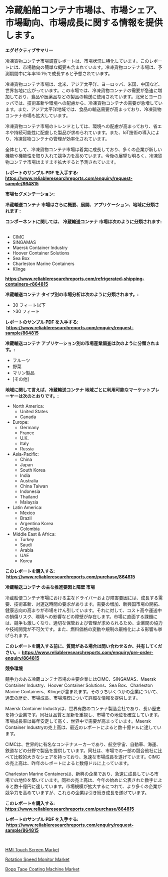 <p><h1>冷蔵船舶コンテナ市場は、市場シェア、市場動向、市場成長に関する情報を提供します。</h1></p><p><strong>エグゼクティブサマリー</strong></p>
<p><p>冷凍貨物コンテナ市場調査レポートは、市場状況に特化しています。このレポートには、市場動向の簡単な概要も含まれています。冷凍貨物コンテナ市場は、予測期間中に年率10.1％で成長すると予想されています。</p><p>冷凍貨物コンテナ市場は、北米、アジア太平洋、ヨーロッパ、米国、中国など、世界各地に広がっています。この市場では、冷凍貨物コンテナの需要が急速に増加しており、食品や医薬品などの製品の輸送に使用されています。北米とヨーロッパでは、技術革新や環境への配慮から、冷凍貨物コンテナの需要が急増しています。また、アジア太平洋地域では、食品の輸送需要が高まっており、冷凍貨物コンテナ市場も拡大しています。</p><p>冷凍貨物コンテナ市場のトレンドとしては、環境への配慮が高まっており、省エネや持続可能性に配慮した製品が求められています。また、IoT技術の導入により、冷凍貨物コンテナの管理が効率化されています。</p><p>全体として、冷凍貨物コンテナ市場は着実に成長しており、多くの企業が新しい機能や機能性を取り入れて競争力を高めています。今後の展望も明るく、冷凍貨物コンテナ市場はますます拡大すると予測されています。</p></p>
<p><strong>レポートのサンプル PDF を入手する: <a href="https://www.reliableresearchreports.com/enquiry/request-sample/864815">https://www.reliableresearchreports.com/enquiry/request-sample/864815</a></strong></p>
<p><strong>市場セグメンテーション:</strong></p>
<p><strong> 冷蔵輸送コンテナ 市場はさらに概要、展開、アプリケーション、地域に分類されます :</strong></p>
<p><strong>コンポーネントに関しては、 冷蔵輸送コンテナ 市場は次のように分類されます: &nbsp;</strong></p>
<p><ul><li>CIMC</li><li>SINGAMAS</li><li>Maersk Container Industry</li><li>Hoover Container Solutions</li><li>Sea Box</li><li>Charleston Marine Containers</li><li>Klinge</li></ul></p>
<p><strong><a href="https://www.reliableresearchreports.com/refrigerated-shipping-containers-r864815">https://www.reliableresearchreports.com/refrigerated-shipping-containers-r864815</a></strong></p>
<p><strong> 冷蔵輸送コンテナ タイプ別の市場分析は次のように分類されます。:</strong></p>
<p><ul><li>30 フィート以下</li><li>>30 フィート</li></ul></p>
<p><strong>レポートのサンプル PDF を入手する: &nbsp;<a href="https://www.reliableresearchreports.com/enquiry/request-sample/864815">https://www.reliableresearchreports.com/enquiry/request-sample/864815</a></strong></p>
<p><strong> 冷蔵輸送コンテナ アプリケーション別の市場産業調査は次のように分類されます。:</strong></p>
<p><ul><li>フルーツ</li><li>野菜</li><li>マリン製品</li><li>[その他]</li></ul></p>
<p><strong>地域に関して言えば、冷蔵輸送コンテナ 地域ごとに利用可能なマーケットプレーヤーは次のとおりです。:</strong></p>
<p><ul>
    <li>
        North America:
        <ul>
            <li>United States</li>
            <li>Canada</li>
        </ul>
    </li>
    <li>
        Europe:
        <ul>
            <li>Germany</li>
            <li>France</li>
            <li>U.K.</li>
            <li>Italy</li>
            <li>Russia</li>
        </ul>
    </li>
    <li>
        Asia-Pacific:
        <ul>
            <li>China</li>
            <li>Japan</li>
            <li>South Korea</li>
            <li>India</li>
            <li>Australia</li>
            <li>China Taiwan</li>
            <li>Indonesia</li>
            <li>Thailand</li>
            <li>Malaysia</li>
        </ul>
    </li>
    <li>
        Latin America:
        <ul>
            <li>Mexico</li>
            <li>Brazil</li>
            <li>Argentina Korea</li>
            <li>Colombia</li>
        </ul>
    </li>
    <li>
        Middle East & Africa:
        <ul>
            <li>Turkey</li>
            <li>Saudi</li>
            <li>Arabia</li>
            <li>UAE</li>
            <li>Korea</li>
        </ul>
    </li>
    </ul></p>
<p><strong>このレポートを購入する: &nbsp;<a href="https://www.reliableresearchreports.com/purchase/864815">https://www.reliableresearchreports.com/purchase/864815</a></strong></p>
<p><strong>冷蔵輸送コンテナ の主な推進要因と障壁 市場</strong></p>
<p><p>冷蔵船便コンテナ市場における主なドライバーおよび障害要因には、成長する需要、技術革新、対運送時間の要求があります。需要の増加、新興国市場の開拓、健康志向の高まりが市場をけん引しています。それに対して、コスト高や運送中の損傷リスク、環境への影響などの障壁が存在します。市場に直面する課題には、競争も激しくなり、適切な保管および管理が求められるため、企業間の協力や技術開発が不可欠です。また、燃料価格の変動や規制の厳格化による影響も挙げられます。</p></p>
<p><strong>このレポートを購入する前に、質問がある場合は問い合わせるか、共有してください。:&nbsp; <a href="https://www.reliableresearchreports.com/enquiry/pre-order-enquiry/864815">https://www.reliableresearchreports.com/enquiry/pre-order-enquiry/864815</a></strong></p>
<p><strong>競争環境</strong></p>
<p><p>競争力のある冷蔵コンテナ市場の主要企業にはCIMC、SINGAMAS、Maersk Container Industry、Hoover Container Solutions、Sea Box、Charleston Marine Containers、Klingeが含まれます。そのうちいくつかの企業について、過去の歴史、市場成長、市場規模について詳細な情報を提供します。</p><p>Maersk Container Industryは、世界有数のコンテナ製造会社であり、長い歴史を持つ企業です。同社は品質と革新を重視し、市場での地位を確立しています。市場成長率は毎年安定して高く、世界中で需要が高まっています。Maersk Container Industryの売上高は、最近のレポートによると数十億ドルに達しています。</p><p>CIMCは、世界的に有名なコンテナメーカーであり、航空宇宙、自動車、海運、鉄道などの分野で製品を提供しています。同社は、市場での一部の競合他社に比べて比較的大きなシェアを持っており、急速な市場成長を遂げています。CIMCの売上高は、昨年のレポートによると数億ドルに上っています。</p><p>Charleston Marine Containersは、新興の企業であり、急速に成長している市場での地位を築いています。同社の売上高は、今年の始めに公表された数字によると数十億円に達しています。市場規模が拡大するにつれて、より多くの企業が競争力を高めていますが、これらの企業は引き続き成長を遂げています。</p></p>
<p><strong>このレポートを購入する: &nbsp; <a href="https://www.reliableresearchreports.com/purchase/864815">https://www.reliableresearchreports.com/purchase/864815</a></strong></p>
<p><strong>レポートのサンプル PDF を入手する: &nbsp;<a href="https://www.reliableresearchreports.com/enquiry/request-sample/864815">https://www.reliableresearchreports.com/enquiry/request-sample/864815</a></strong><strong></strong></p>
<p>&nbsp;</p>
<p><p><a href="https://github.com/lubmix/Market-Research-Report-List-2/blob/main/hmi-touch-screen-market.md">HMI Touch Screen Market</a></p><p><a href="https://github.com/joannagoyvaerts/Market-Research-Report-List-2/blob/main/rotation-speed-monitor-market.md">Rotation Speed Monitor Market</a></p><p><a href="https://github.com/abdelrhmankishk22/Market-Research-Report-List-4/blob/main/bopp-tape-coating-machine-market.md">Bopp Tape Coating Machine Market</a></p></p>